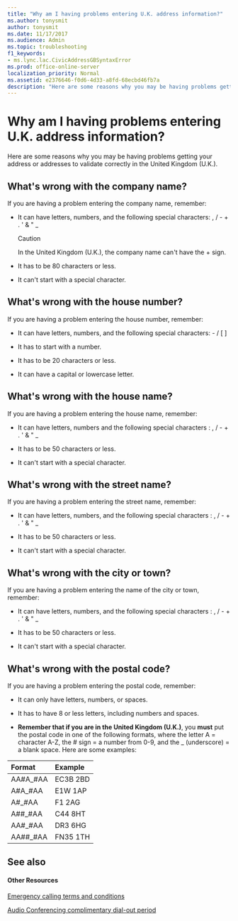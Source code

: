 ```yaml
---
title: "Why am I having problems entering U.K. address information?"
ms.author: tonysmit
author: tonysmit
ms.date: 11/17/2017
ms.audience: Admin
ms.topic: troubleshooting
f1_keywords:
- ms.lync.lac.CivicAddressGBSyntaxError
ms.prod: office-online-server
localization_priority: Normal
ms.assetid: e2376646-f0d6-4d33-a8fd-68ecbd46fb7a
description: "Here are some reasons why you may be having problems getting your address or addresses to validate correctly in the United Kingdom (U.K.)."
---
```


# Why am I having problems entering U.K. address information?

Here are some reasons why you may be having problems getting your address or addresses to validate correctly in the United Kingdom (U.K.).
  
## What's wrong with the company name?

If you are having a problem entering the company name, remember:
  
- It can have letters, numbers, and the following special characters: , / - + . ' &amp; " _ 
    
    > [!CAUTION]
    > In the United Kingdom (U.K.), the company name can't have the + sign. 
  
- It has to be 80 characters or less.
    
- It can't start with a special character.
    
## What's wrong with the house number?

If you are having a problem entering the house number, remember:
  
- It can have letters, numbers, and the following special characters: - / [ ]
    
- It has to start with a number.
    
- It has to be 20 characters or less.
    
- It can have a capital or lowercase letter.
    
## What's wrong with the house name?

If you are having a problem entering the house name, remember:
  
- It can have letters, numbers and the following special characters : , / - + . ' &amp; " _
    
- It has to be 50 characters or less.
    
- It can't start with a special character.
    
## What's wrong with the street name?

If you are having a problem entering the street name, remember:
  
- It can have letters, numbers, and the following special characters : , / - + . ' &amp; " _ 
    
- It has to be 50 characters or less.
    
- It can't start with a special character. 
    
## What's wrong with the city or town?

If you are having a problem entering the name of the city or town, remember:
  
- It can have letters, numbers, and the following special characters : , / - + . ' &amp; " _
    
- It has to be 50 characters or less.
    
- It can't start with a special character. 
    
## What's wrong with the postal code?

If you are having a problem entering the postal code, remember:
  
- It can only have letters, numbers, or spaces.
    
- It has to have 8 or less letters, including numbers and spaces.
    
- **Remember that if you are in the United Kingdom (U.K.)**, you **must** put the postal code in one of the following formats, where the letter A = character A-Z, the # sign = a number from 0-9, and the _ (underscore) = a blank space. Here are some examples:
    
|**Format**|**Example**|
|:-----|:-----|
|AA#A_#AA  <br/> |EC3B 2BD  <br/> |
|A#A_#AA  <br/> |E1W 1AP  <br/> |
|A#_#AA  <br/> |F1 2AG  <br/> |
|A##_#AA  <br/> |C44 8HT  <br/> |
|AA#_#AA  <br/> |DR3 6HG  <br/> |
|AA##_#AA  <br/> |FN35 1TH  <br/> |
   
## See also

#### Other Resources

[Emergency calling terms and conditions](emergency-calling-terms-and-conditions.md)
  
[Audio Conferencing complimentary dial-out period](../accessibility-and-regulatory/audio-conferencing-complimentary-dial-out-period.md)

